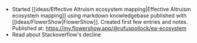 - Started [[ideas/Effective Altruism ecosystem mapping|Effective Altruism ecosystem mapping]] using markdown knowledgebase published with [[ideas/FlowerShow|FlowerShow]]. Created first few entries and notes. Published at: https://my.flowershow.app/@rufuspollock/ea-ecosystem
- Read about Stackoverflow's decline
